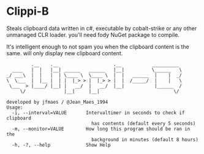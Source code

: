 # Clippi-B

Steals clipboard data written in c#, executable by cobalt-strike or any other unmanaged CLR loader. 
you'll need fody NuGet package to compile.

It's intelligent enough to not spam you when the clipboard content is the same. will only display new clipboard content.

```
         .__    .__                    .__           __________
  ____   |  |   |__| ______   ______   |__|          \______   \
_/ ___\  |  |   |  | \____ \  \____ \  |  |   ______  |    |  _/
\  \___  |  |__ |  | |  |_> > |  |_> > |  |  /_____/  |    |   \
 \___  > |____/ |__| |   __/  |   __/  |__|           |______  /
     \/              |__|     |__|                           \/

developed by jfmaes / @Jean_Maes_1994
Usage:
  -i, --interval=VALUE       Intervaltimer in seconds to check if clipboard
                               has contents (default every 5 seconds)
  -m, --monitor=VALUE        How long this program should be ran in the
                               background in minutes (default 8 hours)
  -h, -?, --help             Show Help
  
```
